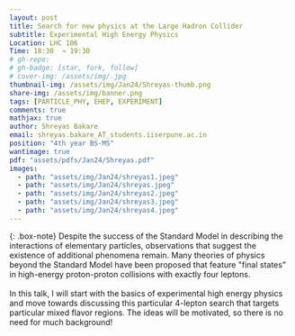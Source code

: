 ```yaml
---
layout: post
title: Search for new physics at the Large Hadron Collider
subtitle: Experimental High Energy Physics
Location: LHC 106
Time: 18:30  → 19:30
# gh-repo:
# gh-badge: [star, fork, follow]
# cover-img: /assets/img/.jpg
thumbnail-img: /assets/img/Jan24/Shreyas-thumb.png
share-img: /assets/img/banner.png
tags: [PARTICLE_PHY, EHEP, EXPERIMENT]
comments: true
mathjax: true
author: Shreyas Bakare
email: shreyas.bakare_AT_students.iiserpune.ac.in
position: "4th year BS-MS"
wantimage: true
pdf: "assets/pdfs/Jan24/Shreyas.pdf"
images:
  - path: "assets/img/Jan24/shreyas1.jpeg"
  - path: "assets/img/Jan24/shreyas.jpeg"
  - path: "assets/img/Jan24/shreyas2.jpeg"
  - path: "assets/img/Jan24/shreyas3.jpeg"
  - path: "assets/img/Jan24/shreyas4.jpeg"
---
```

{: .box-note}
Despite the success of the Standard Model in describing the interactions of elementary particles, observations that suggest the existence of additional phenomena remain. Many theories of physics beyond the Standard Model have been proposed that feature "final states" in high-energy proton-proton collisions with exactly four leptons.
\
\
In this talk, I will start with the basics of experimental high energy physics and move towards discussing this particular 4-lepton search that targets particular mixed flavor regions. The ideas will be motivated, so there is no need for much background!